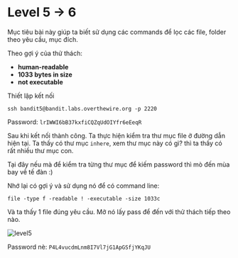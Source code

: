 # Level 5 -> 6
Mục tiêu bài này giúp ta biết sử dụng các commands để lọc các file, folder theo yêu cầu, mục đích.

Theo gợi ý của thử thách:

* **human-readable**
* **1033 bytes in size**
* **not executable**

Thiết lập kết nối

```ssh bandit5@bandit.labs.overthewire.org -p 2220```

Password: ``lrIWWI6bB37kxfiCQZqUdOIYfr6eEeqR``

Sau khi kết nối thành công. Ta thực hiện kiểm tra thư mục file ở đường dẫn hiện tại. Ta thấy có thư mục ``inhere``, xem thư mục này có gì? thì ta thấy có rất nhiều thư mục con.

Tại đây nếu mà để kiểm tra từng thư mục để kiếm password thì mò đến mùa bay về tế đàn :)

Nhớ lại có gợi ý và sử dụng nó để có command line:

``file -type f -readable ! -executable -size 1033c``

Và ta thấy 1 file đúng yêu cầu. Mở nó lấy pass để đến với thử thách tiếp theo nào.

![level5](image/level5.png)

Password nè: ```P4L4vucdmLnm8I7Vl7jG1ApGSfjYKqJU```
